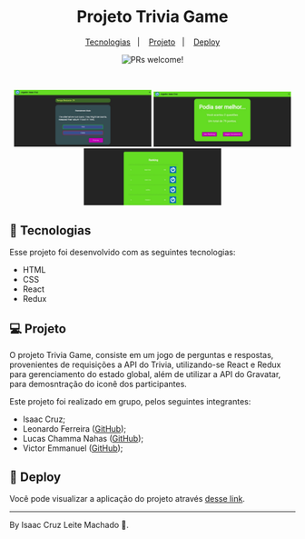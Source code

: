 <h1 align="center">
  Projeto Trivia Game
</h1>

<p align="center">
  <a href="#-tecnologias">Tecnologias</a>&nbsp;&nbsp;&nbsp;|&nbsp;&nbsp;&nbsp;
  <a href="#-projeto">Projeto</a>&nbsp;&nbsp;&nbsp;|&nbsp;&nbsp;&nbsp;
  <a href="#-deploy">Deploy</a>
</p>

<p align="center">
 <img src="https://img.shields.io/static/v1?label=PRs&message=welcome&color=49AA26&labelColor=000000" alt="PRs welcome!" />
</p>

<br>

<p align="center">
  <img alt="Projeto_1" src="./public/TriviaGame_1.jpeg" width="48%">
  <img alt="Projeto_2" src="./public/TriviaGame_2.jpeg" width="48%">
  <img alt="Projeto_3" src="./public/TriviaGame_3.jpeg" width="48%">
</p>

## 🚀 Tecnologias

Esse projeto foi desenvolvido com as seguintes tecnologias:

- HTML
- CSS
- React
- Redux

## 💻 Projeto

O projeto Trivia Game, consiste em um jogo de perguntas e respostas, provenientes de requisições a API do Trivia, utilizando-se React e Redux para gerenciamento do estado global, além de utilizar a API do Gravatar, para demosntração do iconê dos participantes.

Este projeto foi realizado em grupo, pelos seguintes integrantes:
- Isaac Cruz;
- Leonardo Ferreira ([GitHub](https://github.com/leo606));
- Lucas Chamma Nahas ([GitHub](https://github.com/LucasChammaNahas));
- Victor Emmanuel ([GitHub](https://github.com/Victoresta21));

## 🔖 Deploy

Você pode visualizar a aplicação do projeto através [desse link](https://isaaccruzlm.github.io/TriviaGame/).

---

By Isaac Cruz Leite Machado :wave:.

